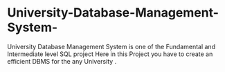 # University-Database-Management-System-
University Database Management System is one of the Fundamental and Intermediate level SQL project Here in this Project you have to create an efficient DBMS for the any University .
